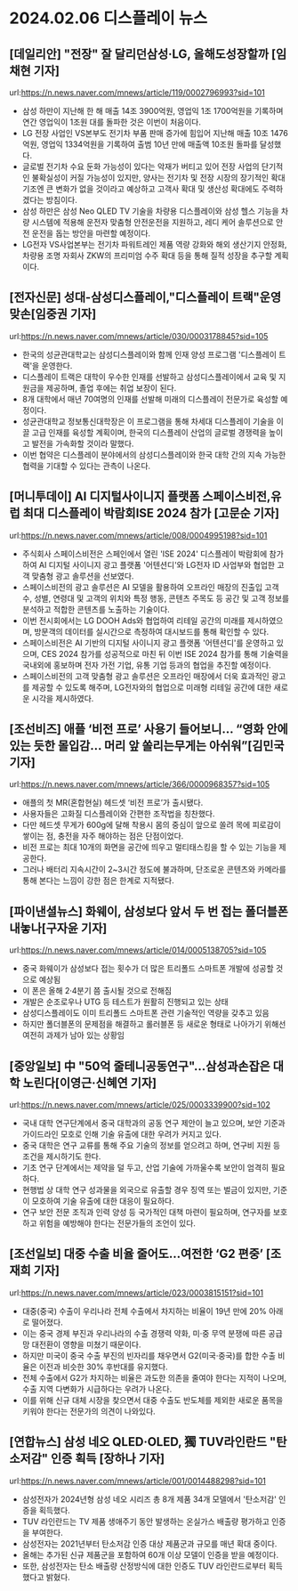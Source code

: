 # 2024.02.06 디스플레이 뉴스

## [데일리안] "전장" 잘 달리던삼성·LG, 올해도성장할까 [임채현 기자]
url:https://n.news.naver.com/mnews/article/119/0002796993?sid=101
- 삼성 하만이 지난해 한 해 매출 14조 3900억원, 영업익 1조 1700억원을 기록하며 연간 영업익이 1조원 대를 돌파한 것은 이번이 처음이다. 
- LG 전장 사업인 VS본부도 전기차 부품 판매 증가에 힘입어 지난해 매출 10조 1476억원, 영업익 1334억원을 기록하여 출범 10년 만에 매출액 10조원 돌파를 달성했다. 
- 글로벌 전기차 수요 둔화 가능성이 있다는 악재가 버티고 있어 전장 사업의 단기적인 불확실성이 커질 가능성이 있지만, 양사는 전기차 및 전장 시장의 장기적인 확대 기조엔 큰 변화가 없을 것이라고 예상하고 고객사 확대 및 생산성 확대에도 주력하겠다는 방침이다. 
- 삼성 하만은 삼성 Neo QLED TV 기술을 차량용 디스플레이와 삼성 헬스 기능을 차량 시스템에 적용해 운전자 맞춤형 안전운전을 지원하고, 레디 케어 솔루션으로 안전 운전을 돕는 방안을 마련할 예정이다. 
- LG전자 VS사업본부는 전기차 파워트레인 제품 역량 강화와 해외 생산기지 안정화, 차량용 조명 자회사 ZKW의 프리미엄 수주 확대 등을 통해 질적 성장을 추구할 계획이다.

## [전자신문] 성대-삼성디스플레이,"디스플레이 트랙"운영 맞손[임중권 기자]
url:https://n.news.naver.com/mnews/article/030/0003178845?sid=105
- 한국의 성균관대학교는 삼성디스플레이와 함께 인재 양성 프로그램 '디스플레이 트랙'을 운영한다.
- 디스플레이 트랙은 대학이 우수한 인재를 선발하고 삼성디스플레이에서 교육 및 지원금을 제공하며, 졸업 후에는 취업 보장이 된다.
- 8개 대학에서 매년 70여명의 인재를 선발해 미래의 디스플레이 전문가로 육성할 예정이다.
- 성균관대학교 정보통신대학장은 이 프로그램을 통해 차세대 디스플레이 기술을 이끌 고급 인재를 육성할 계획이며, 한국의 디스플레이 산업의 글로벌 경쟁력을 높이고 발전을 가속화할 것이라 말했다.
- 이번 협약은 디스플레이 분야에서의 삼성디스플레이와 한국 대학 간의 지속 가능한 협력을 기대할 수 있다는 관측이 나온다.

## [머니투데이] AI 디지털사이니지 플랫폼 스페이스비전,유럽 최대 디스플레이 박람회ISE 2024 참가 [고문순 기자]
url:https://n.news.naver.com/mnews/article/008/0004995198?sid=101
- 주식회사 스페이스비전은 스페인에서 열린 'ISE 2024' 디스플레이 박람회에 참가하여 AI 디지털 사이니지 광고 플랫폼 '어텐션디'와 LG전자 ID 사업부와 협업한 고객 맞춤형 광고 솔루션을 선보였다.
- 스페이스비전의 광고 솔루션은 AI 모델을 활용하여 오프라인 매장의 진출입 고객 수, 성별, 연령대 및 고객의 위치와 특정 행동, 콘텐츠 주목도 등 공간 및 고객 정보를 분석하고 적합한 콘텐츠를 노출하는 기술이다.
- 이번 전시회에서는 LG DOOH Ads와 협업하여 리테일 공간의 미래를 제시하였으며, 방문객의 데이터를 실시간으로 측정하여 대시보드를 통해 확인할 수 있다.
- 스페이스비전은 AI 기반의 디지털 사이니지 광고 플랫폼 '어텐션디'를 운영하고 있으며, CES 2024 참가를 성공적으로 마친 뒤 이번 ISE 2024 참가를 통해 기술력을 국내외에 홍보하며 전자 가전 기업, 유통 기업 등과의 협업을 추진할 예정이다.
- 스페이스비전의 고객 맞춤형 광고 솔루션은 오프라인 매장에서 더욱 효과적인 광고를 제공할 수 있도록 해주며, LG전자와의 협업으로 미래형 리테일 공간에 대한 새로운 시각을 제시하였다.

## [조선비즈] 애플 ‘비전 프로’ 사용기 들어보니… “영화 안에 있는 듯한 몰입감… 머리 앞 쏠리는무게는 아쉬워”[김민국 기자]
url:https://n.news.naver.com/mnews/article/366/0000968357?sid=105
- 애플의 첫 MR(혼합현실) 헤드셋 ‘비전 프로’가 출시됐다.
- 사용자들은 고화질 디스플레이와 간편한 조작법을 칭찬했다.
- 다만 헤드셋 무게가 600g에 달해 착용시 몸의 중심이 앞으로 쏠려 목에 피로감이 쌓이는 점, 충전을 자주 해야하는 점은 단점이었다.
- 비전 프로는 최대 10개의 화면을 공간에 띄우고 멀티태스킹을 할 수 있는 기능을 제공한다.
- 그러나 배터리 지속시간이 2~3시간 정도에 불과하며, 단조로운 콘텐츠와 카메라를 통해 본다는 느낌이 강한 점은 한계로 지적됐다.

## [파이낸셜뉴스] 화웨이, 삼성보다 앞서 두 번 접는 폴더블폰 내놓나[구자윤 기자]
url:https://n.news.naver.com/mnews/article/014/0005138705?sid=105
- 중국 화웨이가 삼성보다 접는 횟수가 더 많은 트리폴드 스마트폰 개발에 성공할 것으로 예상됨
- 이 폰은 올해 2·4분기 쯤 출시될 것으로 전해짐
- 개발은 순조로우나 UTG 등 테스트가 원활히 진행되고 있는 상태
- 삼성디스플레이도 이미 트리폴드 스마트폰 관련 기술적인 역량을 갖추고 있음
- 하지만 폴더블폰의 문제점을 해결하고 롤러블폰 등 새로운 형태로 나아가기 위해선 여전히 과제가 남아 있는 상황임

## [중앙일보] 中 "50억 줄테니공동연구"…삼성과손잡은 대학 노린다[이영근·신혜연 기자]
url:https://n.news.naver.com/mnews/article/025/0003339900?sid=102
- 국내 대학 연구단계에서 중국 대학과의 공동 연구 제안이 늘고 있으며, 보안 기준과 가이드라인 모호로 인해 기술 유출에 대한 우려가 커지고 있다.
- 중국 대학은 연구 교류를 통해 주요 기술의 정보를 얻으려고 하며, 연구비 지원 등 조건을 제시하기도 한다.
- 기초 연구 단계에서는 제약을 덜 두고, 산업 기술에 가까울수록 보안이 엄격히 필요하다.
- 현행법 상 대학 연구 성과물을 외국으로 유출할 경우 징역 또는 벌금이 있지만, 기준이 모호하여 기술 유출에 대한 대응이 필요하다.
- 연구 보안 전문 조직과 인력 양성 등 국가적인 대책 마련이 필요하며, 연구자를 보호하고 위험을 예방해야 한다는 전문가들의 조언이 있다.

## [조선일보] 대중 수출 비율 줄어도…여전한 ‘G2 편중’ [조재희 기자]
url:https://n.news.naver.com/mnews/article/023/0003815151?sid=101
- 대중(중국) 수출이 우리나라 전체 수출에서 차지하는 비율이 19년 만에 20% 아래로 떨어졌다.
- 이는 중국 경제 부진과 우리나라의 수출 경쟁력 약화, 미·중 무역 분쟁에 따른 공급망 대전환이 영향을 미쳤기 때문이다.
- 하지만 미국이 중국 수출 부진의 빈자리를 채우면서 G2(미국·중국)를 합한 수출 비율은 이전과 비슷한 30% 후반대를 유지했다.
- 전체 수출에서 G2가 차지하는 비율은 과도한 의존을 줄여야 한다는 지적이 나오며, 수출 지역 다변화가 시급하다는 우려가 나온다.
- 이를 위해 신규 대체 시장을 찾으면서 대중 수출도 반도체를 제외한 새로운 품목을 키워야 한다는 전문가의 의견이 나와있다.

## [연합뉴스] 삼성 네오 QLED·OLED, 獨 TUV라인란드 "탄소저감" 인증 획득 [장하나 기자]
url:https://n.news.naver.com/mnews/article/001/0014488298?sid=101
- 삼성전자가 2024년형 삼성 네오 시리즈 총 8개 제품 34개 모델에서 '탄소저감' 인증을 획득했다.
- TUV 라인란드는 TV 제품 생애주기 동안 발생하는 온실가스 배출량 평가하고 인증을 부여한다.
- 삼성전자는 2021년부터 탄소저감 인증 대상 제품군과 규모를 매년 확대 중이다.
- 올해는 추가된 신규 제품군을 포함하여 60개 이상 모델이 인증을 받을 예정이다.
- 또한, 삼성전자는 탄소 배출량 산정방식에 대한 인증도 TUV 라인란드로부터 획득했다고 밝혔다.